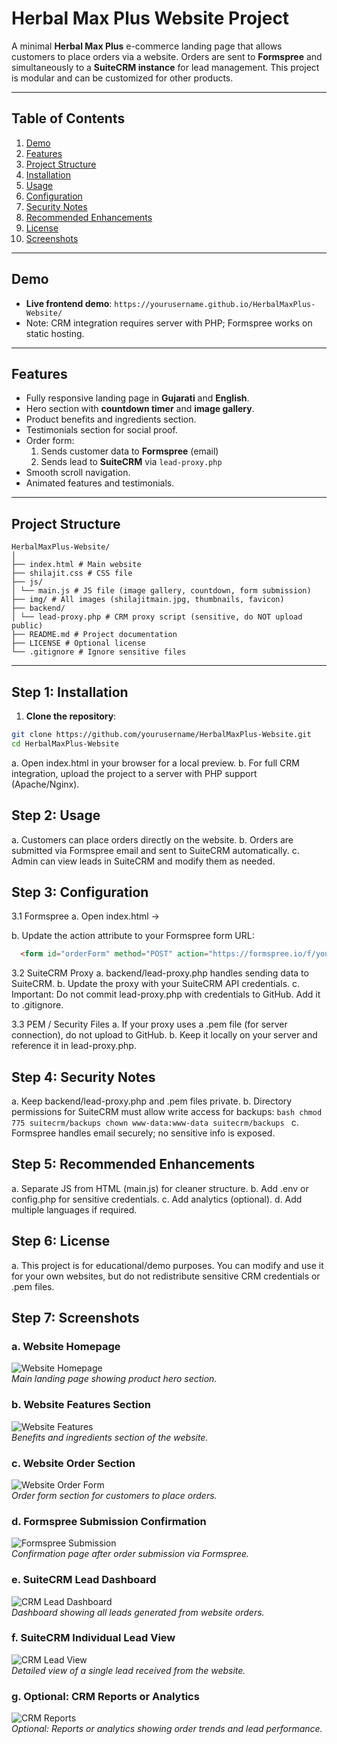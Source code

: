 # Herbal Max Plus Website Project

A minimal **Herbal Max Plus** e-commerce landing page that allows customers to place orders via a website. Orders are sent to **Formspree** and simultaneously to a **SuiteCRM instance** for lead management. This project is modular and can be customized for other products.

---

## Table of Contents

1. [Demo](#demo)  
2. [Features](#features)  
3. [Project Structure](#project-structure)  
4. [Installation](#installation)  
5. [Usage](#usage)  
6. [Configuration](#configuration)  
7. [Security Notes](#security-notes)  
8. [Recommended Enhancements](#recommended-enhancements)  
9. [License](#license)  
10. [Screenshots](#screenshots)  

---

## Demo

- **Live frontend demo**: `https://yourusername.github.io/HerbalMaxPlus-Website/`  
- Note: CRM integration requires server with PHP; Formspree works on static hosting.

---

## Features

- Fully responsive landing page in **Gujarati** and **English**.  
- Hero section with **countdown timer** and **image gallery**.  
- Product benefits and ingredients section.  
- Testimonials section for social proof.  
- Order form:
  1. Sends customer data to **Formspree** (email)  
  2. Sends lead to **SuiteCRM** via `lead-proxy.php`  
- Smooth scroll navigation.  
- Animated features and testimonials.  

---

## Project Structure

    HerbalMaxPlus-Website/
    │
    ├── index.html # Main website
    ├── shilajit.css # CSS file
    ├── js/
    │ └── main.js # JS file (image gallery, countdown, form submission)
    ├── img/ # All images (shilajitmain.jpg, thumbnails, favicon)
    ├── backend/
    │ └── lead-proxy.php # CRM proxy script (sensitive, do NOT upload public)
    ├── README.md # Project documentation
    ├── LICENSE # Optional license
    └── .gitignore # Ignore sensitive files


---

## Step 1: Installation

1. **Clone the repository**:

  ```bash
  git clone https://github.com/yourusername/HerbalMaxPlus-Website.git
  cd HerbalMaxPlus-Website
  ```

  a. Open index.html in your browser for a local preview.
  b. For full CRM integration, upload the project to a server with PHP support (Apache/Nginx).

## Step 2: Usage

  a. Customers can place orders directly on the website.
  b. Orders are submitted via Formspree email and sent to SuiteCRM automatically.
  c. Admin can view leads in SuiteCRM and modify them as needed.

## Step 3: Configuration

3.1 Formspree
  a. Open index.html → <form id="orderForm">
  b. Update the action attribute to your Formspree form URL:

  ```html
    <form id="orderForm" method="POST" action="https://formspree.io/f/yourformid">
  ```

3.2 SuiteCRM Proxy
  a. backend/lead-proxy.php handles sending data to SuiteCRM.
  b. Update the proxy with your SuiteCRM API credentials.
  c. Important: Do not commit lead-proxy.php with credentials to GitHub. Add it to .gitignore.

3.3 PEM / Security Files
  a. If your proxy uses a .pem file (for server connection), do not upload to GitHub.
  b. Keep it locally on your server and reference it in lead-proxy.php.

## Step 4: Security Notes

  a. Keep backend/lead-proxy.php and .pem files private.
  b. Directory permissions for SuiteCRM must allow write access for backups:
      ```bash
          chmod 775 suitecrm/backups
          chown www-data:www-data suitecrm/backups
      ```
  c. Formspree handles email securely; no sensitive info is exposed.

## Step 5: Recommended Enhancements

  a. Separate JS from HTML (main.js) for cleaner structure.
  b. Add .env or config.php for sensitive credentials.
  c. Add analytics (optional).
  d. Add multiple languages if required.

## Step 6: License

  a. This project is for educational/demo purposes. You can modify and use it for your own websites, but do not redistribute sensitive CRM credentials or .pem files.

## Step 7: Screenshots
 ### a. Website Homepage
![Website Homepage](img/website-home.jpg)  
*Main landing page showing product hero section.*

### b. Website Features Section
![Website Features](img/website-features.jpg)  
*Benefits and ingredients section of the website.*

### c. Website Order Section
![Website Order Form](img/website-order.jpg)  
*Order form section for customers to place orders.*

### d. Formspree Submission Confirmation
![Formspree Submission](img/formspree-confirmation.jpg)  
*Confirmation page after order submission via Formspree.*

### e. SuiteCRM Lead Dashboard
![CRM Lead Dashboard](img/crm-dashboard.jpg)  
*Dashboard showing all leads generated from website orders.*

### f. SuiteCRM Individual Lead View
![CRM Lead View](img/crm-lead-view.jpg)  
*Detailed view of a single lead received from the website.*

### g. Optional: CRM Reports or Analytics
![CRM Reports](img/crm-reports.jpg)  
*Optional: Reports or analytics showing order trends and lead performance.*
